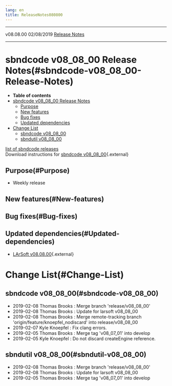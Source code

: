 ```yaml
---
lang: en
title: ReleaseNotes080800
---
```


  ----------- ------------ -- -- ------------------------------------------------------
  v08.08.00   02/08/2019         [Release Notes](ReleaseNotes080800.html)
  ----------- ------------ -- -- ------------------------------------------------------



sbndcode v08\_08\_00 Release Notes(#sbndcode-v08_08_00-Release-Notes)
======================================================================================

-   **Table of contents**
-   [sbndcode v08\_08\_00 Release
    Notes](#sbndcode-v08_08_00-Release-Notes)
    -   [Purpose](#Purpose)
    -   [New features](#New-features)
    -   [Bug fixes](#Bug-fixes)
    -   [Updated dependencies](#Updated-dependencies)
-   [Change List](#Change-List)
    -   [sbndcode v08\_08\_00](#sbndcode-v08_08_00)
    -   [sbndutil v08\_08\_00](#sbndutil-v08_08_00)

[list of sbndcode
releases](List_of_SBND_code_releases.html)\
Download instructions for [sbndcode
v08\_08\_00](http://scisoft.fnal.gov/scisoft/bundles/sbnd/v08_08_00/sbndcode-v08_08_00.html){.external}



Purpose(#Purpose)
----------------------------------

-   Weekly release



New features(#New-features)
--------------------------------------------



Bug fixes(#Bug-fixes)
--------------------------------------



Updated dependencies(#Updated-dependencies)
------------------------------------------------------------

-   [LArSoft
    v08.08.00](https://cdcvs.fnal.gov/redmine/projects/larsoft/wiki/ReleaseNotes080800){.external}



Change List(#Change-List)
==========================================



sbndcode v08\_08\_00(#sbndcode-v08_08_00)
----------------------------------------------------------

-   2019-02-08 Thomas Brooks : Merge branch \'release/v08\_08\_00\'
-   2019-02-08 Thomas Brooks : Update for larsoft v08\_08\_00
-   2019-02-08 Thomas Brooks : Merge remote-tracking branch
    \'origin/feature/knoepfel\_nodiscard\' into release/v08\_08\_00
-   2019-02-07 Kyle Knoepfel : Fix clang errors.
-   2019-02-05 Thomas Brooks : Merge tag \'v08\_07\_01\' into develop
-   2019-02-05 Kyle Knoepfel : Do not discard createEngine reference.



sbndutil v08\_08\_00(#sbndutil-v08_08_00)
----------------------------------------------------------

-   2019-02-08 Thomas Brooks : Merge branch \'release/v08\_08\_00\'
-   2019-02-08 Thomas Brooks : Update for larsoft v08\_08\_00
-   2019-02-05 Thomas Brooks : Merge tag \'v08\_07\_01\' into develop

